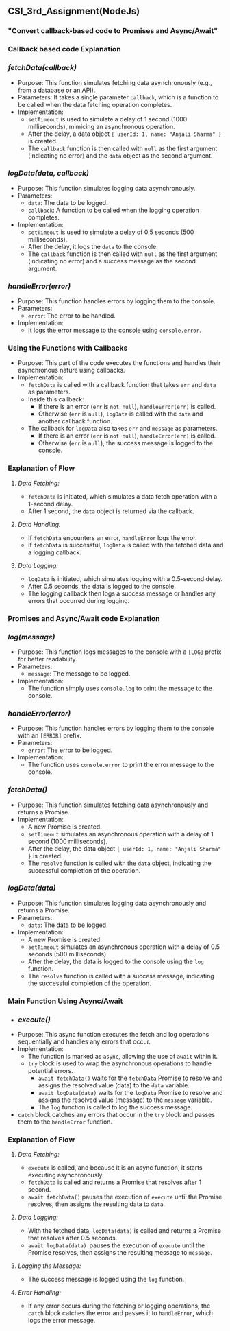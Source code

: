 ## CSI_3rd_Assignment(NodeJs)
### "Convert callback-based code to Promises and Async/Await"

### Callback based code Explanation

### *fetchData(callback)*
- Purpose: This function simulates fetching data asynchronously (e.g., from a database or an API).
- Parameters: It takes a single parameter `callback`, which is a function to be called when the data fetching operation completes.
- Implementation:
    - `setTimeout` is used to simulate a delay of 1 second (1000 milliseconds), mimicing an asynchronous operation.
    - After the delay, a data object `{ userId: 1, name: "Anjali Sharma" }` is created.
    - The `callback` function is then called with `null` as the first argument (indicating no error) and the `data` object as the second argument.

### *logData(data, callback)*
- Purpose: This function simulates logging data asynchronously.
- Parameters:
    - `data`: The data to be logged.
    - `callback`: A function to be called when the logging operation completes.
- Implementation:
    - `setTimeout` is used to simulate a delay of 0.5 seconds (500 milliseconds).
    - After the delay, it logs the `data` to the console.
    - The `callback` function is then called with `null` as the first argument (indicating no error) and a success message as the second argument.

### *handleError(error)*
- Purpose: This function handles errors by logging them to the console.
- Parameters:
    - `error`: The error to be handled.
- Implementation:
    - It logs the error message to the console using `console.error`.

### Using the Functions with Callbacks

- Purpose: This part of the code executes the functions and handles their asynchronous nature using callbacks.
- Implementation:
    - `fetchData` is called with a callback function that takes `err` and `data` as parameters.
    - Inside this callback:
        - If there is an error (`err` is `not null`), `handleError(err)` is called.
        - Otherwise (`err` is `null`), `logData` is called with the `data` and another callback function.
    - The callback for `logData` also takes `err` and `message` as parameters.
        - If there is an error (`err` is `not null`), `handleError(err)` is called.
        - Otherwise (`err` is `null`), the success message is logged to the console.


### Explanation of Flow
1. *Data Fetching:*
    - `fetchData` is initiated, which simulates a data fetch operation with a 1-second delay.
    - After 1 second, the `data` object is returned via the callback.

2. *Data Handling:*
    - If `fetchData` encounters an error, `handleError` logs the error.
    - If `fetchData` is successful, `logData` is called with the fetched data and a logging callback.

3. *Data Logging:*
    - `logData` is initiated, which simulates logging with a 0.5-second delay.
    - After 0.5 seconds, the data is logged to the console.
    - The logging callback then logs a success message or handles any errors that occurred during logging.



### Promises and Async/Await code Explanation

### *log(message)*
- Purpose: This function logs messages to the console with a `[LOG]` prefix for better readability.
- Parameters:
    - `message`: The message to be logged.
- Implementation:
    - The function simply uses `console.log` to print the message to the console.

### *handleError(error)*
- Purpose: This function handles errors by logging them to the console with an `[ERROR]` prefix.
- Parameters:
    - `error`: The error to be logged.
- Implementation:
    - The function uses `console.error` to print the error message to the console.

### *fetchData()*
- Purpose: This function simulates fetching data asynchronously and returns a Promise.
- Implementation:
    - A new Promise is created.
    - `setTimeout` simulates an asynchronous operation with a delay of 1 second (1000 milliseconds).
    - After the delay, the data object `{ userId: 1, name: "Anjali Sharma" }` is created.
    - The `resolve` function is called with the `data` object, indicating the successful completion of the operation.

### *logData(data)*
- Purpose: This function simulates logging data asynchronously and returns a Promise.
- Parameters:
    - `data`: The data to be logged.
- Implementation:
    - A new Promise is created.
    - `setTimeout` simulates an asynchronous operation with a delay of 0.5 seconds (500 milliseconds).
    - After the delay, the data is logged to the console using the `log` function.
    - The `resolve` function is called with a success message, indicating the successful completion of the operation.

### Main Function Using Async/Await
- ### *execute()*
- Purpose: This async function executes the fetch and log operations sequentially and handles any errors that occur.
- Implementation:
    - The function is marked as `async`, allowing the use of `await` within it.
    - `try` block is used to wrap the asynchronous operations to handle potential errors.
        - `await fetchData()` waits for the `fetchData` Promise to resolve and assigns the resolved value (data) to the `data` variable.
        - `await logData(data)` waits for the `logData` Promise to resolve and assigns the resolved value (message) to the `message` variable.
        - The `log` function is called to log the success message.
- `catch` block catches any errors that occur in the `try` block and passes them to the `handleError` function.


### Explanation of Flow
1. *Data Fetching:*
    - `execute` is called, and because it is an async function, it starts executing asynchronously.
    - `fetchData` is called and returns a Promise that resolves after 1 second.
    - `await fetchData()` pauses the execution of `execute` until the Promise resolves, then assigns the resulting data to `data`.

2. *Data Logging:*
    - With the fetched data, `logData(data)` is called and returns a Promise that resolves after 0.5 seconds.
    - `await logData(data) `pauses the execution of `execute` until the Promise resolves, then assigns the resulting message to `message`.

3. *Logging the Message:*
    - The success message is logged using the `log` function.

4. *Error Handling:*
    - If any error occurs during the fetching or logging operations, the `catch` block catches the error and passes it to `handleError`, which logs the error message.